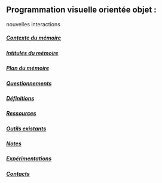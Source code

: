 ## Programmation visuelle orientée objet :  
  nouvelles interactions

##### [Contexte du mémoire](ContexteMemoire.md)
##### [Intitulés du mémoire](Intitules.md)
##### [Plan du mémoire](Plan.md)


##### [Questionnements](Questionnements.md)
##### [Définitions](Definitions.md)
##### [Ressources](Ressources.md)
##### [Outils existants](Outils.md)
##### [Notes](Notes.md)


##### [Expérimentations](Experimentations.md)
##### [Contacts](Contacts.md)